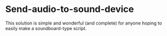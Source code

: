 # Send-audio-to-sound-device
This solution is simple and wonderful (and complete) for anyone hoping to easily make a soundboard-type script.
